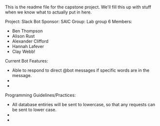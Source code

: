 This is the readme file for the capstone project.
We'll fill this up with stuff when we know what to actually put in here.

Project: Slack Bot
Sponsor: SAIC
Group: Lab group 6
Members:

- Ben Thompson
- Alison Rust
- Alexander Clifford
- Hannah Lafever
- Clay Webb!

Current Bot Features:

- Able to respond to direct @bot messages if specific words are in the message.
-
-

Programming Guidelines/Practices:

- All database entiries will be sent to lowercase, so that any requests can be sent to lower case.
-
-
